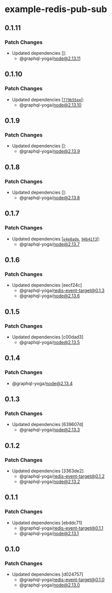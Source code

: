 # example-redis-pub-sub

## 0.1.11

### Patch Changes

- Updated dependencies []:
  - @graphql-yoga/node@2.13.11

## 0.1.10

### Patch Changes

- Updated dependencies [[`779b55ee`](https://github.com/dotansimha/graphql-yoga/commit/779b55eea843bd282f659e1012f255f62fd888b6)]:
  - @graphql-yoga/node@2.13.10

## 0.1.9

### Patch Changes

- Updated dependencies []:
  - @graphql-yoga/node@2.13.9

## 0.1.8

### Patch Changes

- Updated dependencies []:
  - @graphql-yoga/node@2.13.8

## 0.1.7

### Patch Changes

- Updated dependencies [[`e4e8ade`](https://github.com/dotansimha/graphql-yoga/commit/e4e8ade526c2aec7ea28218ca7795e96b867fc6b), [`94b41f3`](https://github.com/dotansimha/graphql-yoga/commit/94b41f30f598afb37db2438c736764e2a539cd10)]:
  - @graphql-yoga/node@2.13.7

## 0.1.6

### Patch Changes

- Updated dependencies [eecf24c]
  - @graphql-yoga/redis-event-target@0.1.3
  - @graphql-yoga/node@2.13.6

## 0.1.5

### Patch Changes

- Updated dependencies [c00dad3]
  - @graphql-yoga/node@2.13.5

## 0.1.4

### Patch Changes

- @graphql-yoga/node@2.13.4

## 0.1.3

### Patch Changes

- Updated dependencies [639607d]
  - @graphql-yoga/node@2.13.3

## 0.1.2

### Patch Changes

- Updated dependencies [3363de2]
  - @graphql-yoga/redis-event-target@0.1.2
  - @graphql-yoga/node@2.13.2

## 0.1.1

### Patch Changes

- Updated dependencies [ebddc71]
  - @graphql-yoga/redis-event-target@0.1.1
  - @graphql-yoga/node@2.13.1

## 0.1.0

### Patch Changes

- Updated dependencies [d024757]
  - @graphql-yoga/redis-event-target@0.1.0
  - @graphql-yoga/node@2.13.0
